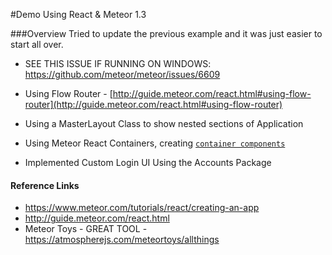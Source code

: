 #Demo Using React & Meteor 1.3

###Overview
Tried to update the previous example and it was just easier to start all over.

* SEE THIS ISSUE IF RUNNING ON WINDOWS: https://github.com/meteor/meteor/issues/6609

* Using Flow Router - [http://guide.meteor.com/react.html#using-flow-router](http://guide.meteor.com/react.html#using-flow-router)
* Using a MasterLayout Class to show nested sections of Application
* Using Meteor React Containers, creating [`container components`](http://guide.meteor.com/react.html#using-createContainer)
* Implemented Custom Login UI Using the Accounts Package

#### Reference Links
* https://www.meteor.com/tutorials/react/creating-an-app
* http://guide.meteor.com/react.html
* Meteor Toys - GREAT TOOL - https://atmospherejs.com/meteortoys/allthings
